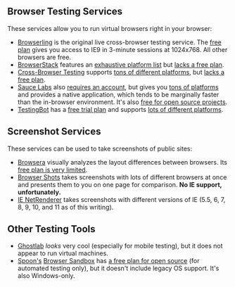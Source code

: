 ## Browser Testing Services
These services allow you to run virtual browsers right in your browser:

* [Browserling] is the original live cross-browser testing service. The [free plan](https://browserling.com/#pricing) gives you access to IE9 in 3-minute sessions at 1024x768. All other browsers are free.
* [BrowserStack] features an [exhaustive platform list](http://www.browserstack.com/list-of-browsers-and-platforms?product=live) but [lacks a free plan](https://www.browserstack.com/pricing).
* [Cross-Browser Testing] supports [tons of different platforms](https://crossbrowsertesting.com/browsers), but [lacks a free plan](https://crossbrowsertesting.com/pricing).
* [Sauce Labs] also [requires an account](https://saucelabs.com/pricing), but gives you [tons of platforms](https://saucelabs.com/platforms/) and provides a native application, which tends to be marginally faster than the in-browser environment. It's also [free for open source projects](https://saucelabs.com/opensauce/).
* [TestingBot] has a [free trial plan](http://testingbot.com/pricing) and supports [lots of different platforms](http://testingbot.com/support/getting-started/browsers.html).

## Screenshot Services
These services can be used to take screenshots of public sites:

* [Browsera] visually analyzes the layout differences between browsers. Its [free plan is very limited](https://www.browsera.com/plans).
* [Browser Shots] takes screenshots with lots of different browsers at once and presents them to you on one page for comparison. **No IE support, unfortunately.**
* [IE NetRenderer] takes screenshots with different versions of IE (5.5, 6, 7, 8, 9, 10, and 11 as of this writing).

## Other Testing Tools

* [Ghostlab] *looks* very cool (especially for mobile testing), but it does not appear to run virtual machines.
* [Spoon's](https://spoon.net) [Browser Sandbox] has [a free plan for open source](https://spoon.net/pricing) (for automated testing only), but it doesn't include legacy OS support. It's also Windows-only.

[Browsera]: https://www.browsera.com/
[Browserling]: https://browserling.com/
[BrowserStack]: http://www.browserstack.com/
[Browser Sandbox]: https://spoon.net/browsers/
[Browser Shots]: http://browsershots.org/
[Cross-Browser Testing]: https://crossbrowsertesting.com/browsers
[Ghostlab]: http://vanamco.com/ghostlab/
[IE NetRenderer]: http://netrenderer.com/
[Sauce Labs]: https://saucelabs.com/
[TestingBot]: http://testingbot.com/
